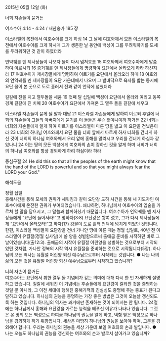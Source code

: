 2015년 05월 12일 (화)

너희 자손들이 묻거든



여호수아 4:14 - 4:24 / 새찬송가 185 장


이스라엘의 목전에서 여호수아를 크게 하심
14 그 날에 여호와께서 모든 이스라엘의 목전에서 여호수아를 크게 하시매 그가 생존한 날 동안에 백성이 그를 두려워하기를 모세를 두려워하던 것 같이 하였더라 

연약궤를 맨 제사장들이 나오자 물이 다시 넘쳐흐름
15 여호와께서 여호수아에게 말씀하여 이르시되 16 증거궤를 멘 제사장들에게 명령하여 요단에서 올라오게 하라 하신지라 17 여호수아가 제사장들에게 명령하여 이르기를 요단에서 올라오라 하매 
18 여호와의 언약궤를 멘 제사장들이 요단 가운데에서 나오며 그 발바닥으로 육지를 밟는 동시에 요단 물이 본 곳으로 도로 흘러서 전과 같이 언덕에 넘쳤더라 

길갈에 진을 치고 열두돌을 세움
19 첫째 달 십일에 백성이 요단에서 올라와 여리고 동쪽 경계 길갈에 진 치매 
20 여호수아가 요단에서 가져온 그 열두 돌을 길갈에 세우고 

이스라엘 자손들이 묻게 될 말과 대답
21 이스라엘 자손들에게 말하여 이르되 후일에 너희의 자손들이 그들의 아버지에게 묻기를 이 돌들은 무슨 뜻이니이까 하거든 22 너희는 너희의 자손들에게 알게 하여 이르기를 이스라엘이 마른 땅을 밟고 이 요단을 건넜음이라 23 너희의 하나님 여호와께서 요단 물을 너희 앞에서 마르게 하사 너희를 건너게 하신 것이 너희의 하나님 여호와께서 우리 앞에 홍해를 말리시고 우리를 건너게 하심과 같았나니 
24 이는 땅의 모든 백성에게 여호와의 손이 강하신 것을 알게 하며 너희가 너희의 하나님 여호와를 항상 경외하게 하려 하심이라 하라

중심구절 24 He did this so that all the peoples of the earth might know that the hand of the LORD is powerful and so that you might always fear the LORD your God."

해석도움





정월 십일  
홍해사건을 통해 모세의 권위가 세워짐과 같이 요단강 도하 사건을 통해 새 지도자인 여호수아에게 온전한 권위가 부여되었습니다. 왜냐하면, 하나님께서 여호수아의 입술을 가르쳐 할 말을 담으시고, 그 말씀과 함께하셨기 때문입니다. 여호수아가 언약궤를 멘 제사장들에게 “요단에 들어서라!”고 명하자(3:8) 요단강은 쌓여 섰고, 그가 다시 제사장들에게 “요단에서 올라오라!”고 하자(17) 강물이 도로 흘러 언덕에 넘치게 되었던 것입니다. 한편, 이스라엘 백성들이 요단강을 건너 가나안 땅에 이른 때는 정월 십일로, 40년 전 이스라엘이 유월절(정월 십사일)에 쓸 양을 성별함으로써 출애굽 준비를 시작하던 바로 그 날이었습니다(출12:3). 출애굽의 시작이 유월절 어린양을 성별하는 것으로부터 시작되었던 것처럼, 가나안 정복의 시작 역시 유월절을 준비하는 것으로 시작됩니다(5장). 하나님의 모든 역사는 유월절 어린양 되신 예수님으로부터 시작되는 것입니다.
●  나는 나의 삶의 모든 것을 유월절 어린양 되신 예수님으로부터 시작하고 있습니까? 

너희 자손이 묻거든  
여호수아는 요단에서 취한 열두 돌 기념비가 갖는 의미에 대해 다시 한 번 자세하게 설명하고 있습니다. 길갈에 세워진 이 기념비는 후손들에게 요단강이 갈라진 것을 증명하는 것일 뿐 아니라, 그 이전 세대에 행해진 홍해기적의 진실성도 증명해 주는 증표가 된다고 말하고 있습니다. 하나님의 권능을 증명하는 가장 좋은 방법은 그것이 오늘날 갱신되도록 하는 것입니다. 하나님의 역사는 과거에만 존재하는 것이 되어서는 안 됩니다. 24절에는 하나님께서 홍해와 요단강을 가르는 능력을 베푸신 이유가 나타나 있습니다. 그것은 온 땅의 모든 백성으로 하여금 하나님의 권능을 알게 하고, 택함 받은 백성으로 하나님을 경외하게 하기 위함입니다. 세상은 마땅히 하나님의 권능을 보아야 하며, 그분을 경외해야 합니다. 우리는 하나님의 권능을 세상 가운데 보일 여호와의 손과 발입니다.
●  나는 오늘도 하나님의 권능을 갱신하는 여호와의 손과 발로서 살아가고 있습니까?